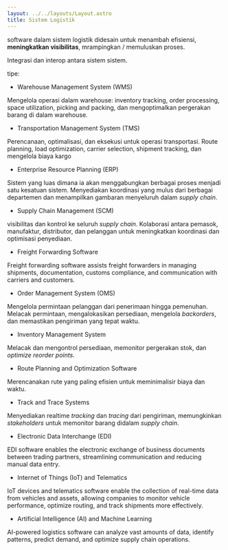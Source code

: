 ```yaml
---
layout: ../../layouts/Layout.astro
title: Sistem Logistik
---
```


software dalam sistem logistik didesain untuk menambah efisiensi, **meningkatkan visibilitas**, mrampingkan / memuluskan proses.

Integrasi dan interop antara sistem sistem.

tipe:

- Warehouse Management System (WMS)

Mengelola operasi dalam warehouse: inventory tracking, order processing, space utilization, picking and packing, dan mengoptimalkan pergerakan barang di dalam warehouse.

- Transportation Management System (TMS)

Perencanaan, optimalisasi, dan eksekusi untuk operasi transportasi. Route planning, load optimization, carrier selection, shipment tracking, dan mengelola biaya kargo

- Enterprise Resource Planning (ERP)

Sistem yang luas dimana ia akan menggabungkan berbagai proses menjadi satu kesatuan sistem. Menyediakan koordinasi yang mulus dari berbagai departemen dan menampilkan gambaran menyeluruh dalam *supply chain*.

- Supply Chain Management (SCM)

visibilitas dan kontrol ke seluruh *supply chain*. Kolaborasi antara pemasok, manufaktur, distributor, dan pelanggan untuk meningkatkan koordinasi dan optimisasi penyediaan.

- Freight Forwarding Software

Freight forwarding software assists freight forwarders in managing shipments, documentation, customs compliance, and communication with carriers and customers.

- Order Management System (OMS)

Mengelola permintaan pelanggan dari penerimaan hingga pemenuhan. Melacak permintaan, mengalokasikan persediaan, mengelola *backorders*, dan memastikan pengiriman yang tepat waktu.

- Inventory Management System

Melacak dan mengontrol persediaan, memonitor pergerakan stok, dan *optimize reorder points*.

- Route Planning and Optimization Software

Merencanakan rute yang paling efisien untuk meminimalisir biaya dan waktu.

- Track and Trace Systems

Menyediakan realtime *tracking* dan *tracing* dari pengiriman, memungkinkan *stakeholders* untuk memonitor barang didalam *supply chain*.

- Electronic Data Interchange (EDI)

EDI software enables the electronic exchange of business documents between trading partners, streamlining communication and reducing manual data entry.

- Internet of Things (IoT) and Telematics

IoT devices and telematics software enable the collection of real-time data from vehicles and assets, allowing companies to monitor vehicle performance, optimize routing, and track shipments more effectively.

- Artificial Intelligence (AI) and Machine Learning

AI-powered logistics software can analyze vast amounts of data, identify patterns, predict demand, and optimize supply chain operations.
